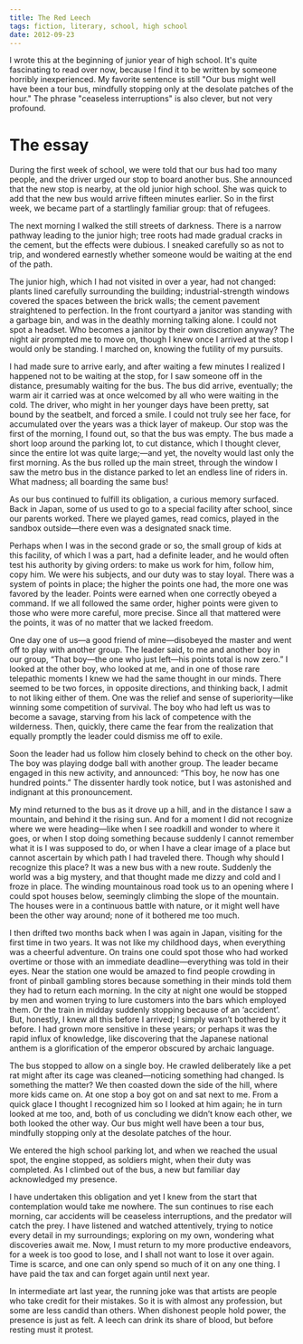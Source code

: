 ```yaml
---
title: The Red Leech
tags: fiction, literary, school, high school
date: 2012-09-23
---
```


I wrote this at the beginning of junior year of high school.
It's quite fascinating to read over now, because I find it to be written by someone horribly inexperienced.
My favorite sentence is still "Our bus might well have been a tour bus, mindfully stopping only at the desolate patches of the hour."
The phrase "ceaseless interruptions" is also clever, but not very profound.

# The essay

During the first week of school, we were told that our bus had too many
people, and the driver urged our stop to board another bus. She
announced that the new stop is nearby, at the old junior high school.
She was quick to add that the new bus would arrive fifteen minutes
earlier. So in the first week, we became part of a startlingly familiar
group: that of refugees.

The next morning I walked the still streets of darkness. There is a
narrow pathway leading to the junior high; tree roots had made gradual
cracks in the cement, but the effects were dubious. I sneaked carefully
so as not to trip, and wondered earnestly whether someone would be
waiting at the end of the path.

The junior high, which I had not visited in over a year, had not
changed: plants lined carefully surrounding the building;
industrial-strength windows covered the spaces between the brick walls;
the cement pavement straightened to perfection. In the front courtyard a
janitor was standing with a garbage bin, and was in the deathly morning
talking alone. I could not spot a headset. Who becomes a janitor by
their own discretion anyway? The night air prompted me to move on,
though I knew once I arrived at the stop I would only be standing. I
marched on, knowing the futility of my pursuits.

I had made sure to arrive early, and after waiting a few minutes I
realized I happened not to be waiting at the stop, for I saw someone off
in the distance, presumably waiting for the bus. The bus did arrive,
eventually; the warm air it carried was at once welcomed by all who were
waiting in the cold. The driver, who might in her younger days have been
pretty, sat bound by the seatbelt, and forced a smile. I could not truly
see her face, for accumulated over the years was a thick layer of
makeup. Our stop was the first of the morning, I found out, so that the
bus was empty. The bus made a short loop around the parking lot, to cut
distance, which I thought clever, since the entire lot was quite
large;—and yet, the novelty would last only the first morning. As the
bus rolled up the main street, through the window I saw the metro bus in
the distance parked to let an endless line of riders in. What madness;
all boarding the same bus!

As our bus continued to fulfill its obligation, a curious memory
surfaced. Back in Japan, some of us used to go to a special facility
after school, since our parents worked. There we played games, read
comics, played in the sandbox outside—there even was a designated snack
time.

Perhaps when I was in the second grade or so, the small group of kids at
this facility, of which I was a part, had a definite leader, and he
would often test his authority by giving orders: to make us work for
him, follow him, copy him. We were his subjects, and our duty was to
stay loyal. There was a system of points in place; the higher the points
one had, the more one was favored by the leader. Points were earned when
one correctly obeyed a command. If we all followed the same order,
higher points were given to those who were more careful, more precise.
Since all that mattered were the points, it was of no matter that we
lacked freedom.

One day one of us—a good friend of mine—disobeyed the master and went
off to play with another group. The leader said, to me and another boy
in our group, “That boy—the one who just left—his points total is now
zero.” I looked at the other boy, who looked at me, and in one of those
rare telepathic moments I knew we had the same thought in our minds.
There seemed to be two forces, in opposite directions, and thinking
back, I admit to not liking either of them. One was the relief and sense
of superiority—like winning some competition of survival. The boy who
had left us was to become a savage, starving from his lack of competence
with the wilderness. Then, quickly, there came the fear from the
realization that equally promptly the leader could dismiss me off to
exile.

Soon the leader had us follow him closely behind to check on the other
boy. The boy was playing dodge ball with another group. The leader
became engaged in this new activity, and announced: “This boy, he now
has one hundred points.” The dissenter hardly took notice, but I was
astonished and indignant at this pronouncement.

My mind returned to the bus as it drove up a hill, and in the distance I
saw a mountain, and behind it the rising sun. And for a moment I did not
recognize where we were heading—like when I see roadkill and wonder to
where it goes, or when I stop doing something because suddenly I cannot
remember what it is I was supposed to do, or when I have a clear image
of a place but cannot ascertain by which path I had traveled there.
Though why should I recognize this place? It was a new bus with a new
route. Suddenly the world was a big mystery, and that thought made me
dizzy and cold and I froze in place. The winding mountainous road took
us to an opening where I could spot houses below, seemingly climbing the
slope of the mountain. The houses were in a continuous battle with
nature, or it might well have been the other way around; none of it
bothered me too much.

I then drifted two months back when I was again in Japan, visiting for
the first time in two years. It was not like my childhood days, when
everything was a cheerful adventure. On trains one could spot those who
had worked overtime or those with an immediate deadline—everything was
told in their eyes. Near the station one would be amazed to find people
crowding in front of pinball gambling stores because something in their
minds told them they had to return each morning. In the city at night
one would be stopped by men and women trying to lure customers into the
bars which employed them. Or the train in midday suddenly stopping
because of an ‘accident’. But, honestly, I knew all this before I
arrived; I simply wasn’t bothered by it before. I had grown more
sensitive in these years; or perhaps it was the rapid influx of
knowledge, like discovering that the Japanese national anthem is a
glorification of the emperor obscured by archaic language.

The bus stopped to allow on a single boy. He crawled deliberately like a
pet rat might after its cage was cleaned—noticing something had changed.
Is something the matter? We then coasted down the side of the hill,
where more kids came on. At one stop a boy got on and sat next to me.
From a quick glace I thought I recognized him so I looked at him again;
he in turn looked at me too, and, both of us concluding we didn’t know
each other, we both looked the other way. Our bus might well have been a
tour bus, mindfully stopping only at the desolate patches of the hour.

We entered the high school parking lot, and when we reached the usual
spot, the engine stopped, as soldiers might, when their duty was
completed. As I climbed out of the bus, a new but familiar day
acknowledged my presence.

I have undertaken this obligation and yet I knew from the start that
contemplation would take me nowhere. The sun continues to rise each
morning, car accidents will be ceaseless interruptions, and the predator
will catch the prey. I have listened and watched attentively, trying to
notice every detail in my surroundings; exploring on my own, wondering
what discoveries await me. Now, I must return to my more productive
endeavors, for a week is too good to lose, and I shall not want to lose
it over again. Time is scarce, and one can only spend so much of it on
any one thing. I have paid the tax and can forget again until next year.

In intermediate art last year, the running joke was that artists are
people who take credit for their mistakes. So it is with almost any
profession, but some are less candid than others.  When dishonest people
hold power, the presence is just as felt. A leech can drink its share of
blood, but before resting must it protest.
